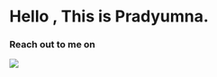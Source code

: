 


<h1 align="left">Hello , This is Pradyumna.</a></h1>

<!-- <a href="https://bit.ly/3Dl19Ko"> -->
<p align="left"> <h3>Reach out to me on </h3> <a href="https://bit.ly/3gBSj12"><img src="https://img.shields.io/badge/linkedin-%230077B5.svg?&style=for-the-badge&logo=linkedin&logoColor=white" /></a>&nbsp;&nbsp;&nbsp;&nbsp;
  </p> 




